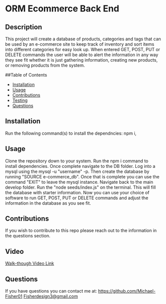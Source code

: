 # ORM Ecommerce Back End

## Description
This project will create a database of products, categories and tags that can be used by an e-commerce site to keep track of inventory and sort items into different categories for easy look up. When entered GET, POST, PUT or DELETE commands the user will be able to alert the information in any way they see fit whether it is just gathering information, creating new products, or removing products from the system.

##Table of Contents

- [Installation](#installation)
- [Usage](#usage)
- [Contributions](#contributions)
- [Testing](#testing)
- [Questions](#questions)

## Installation

Run the following command(s) to install the dependncies: npm i,

## Usage

Clone the repository down to your system. Run the npm i command to install dependencies. Once complete navigate to the DB folder. Log into a mysql using the mysql -u "username" -p. Then create the database by running "SOURCE e-commerce_db". Once that is complete you can use the command "EXIT" to leave the mysql instance. Navigate back to the main develop folder. Run the "node seeds/index.js" on the terminal. This will fill the database with starter information. Now you can use your choice of software to run GET, POST, PUT or DELETE commands and adjust the information in the database as you see fit.

## Contributions

If you wish to contribute to this repo please reach out to the information in the questions section.

## Video
[Walk-though Video Link](https://drive.google.com/file/d/1Von67e_BmQ3wqe2fIz7JMhl36RhU1d__/view)

## Questions
If you have questions you can contact me at:
https://github.com/Michael-Fisher01
Fisherdesign3@gmail.com